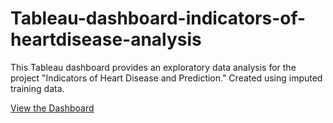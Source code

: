 # Tableau-dashboard-indicators-of-heartdisease-analysis

This Tableau dashboard provides an exploratory data analysis for the project "Indicators of Heart Disease and Prediction." Created using imputed training data.

[View the Dashboard](https://public.tableau.com/views/Indicators_ofheartdisease/Dashboard1?:language=en-US&publish=yes&:sid=&:redirect=auth&:display_count=n&:origin=viz_share_link) 
